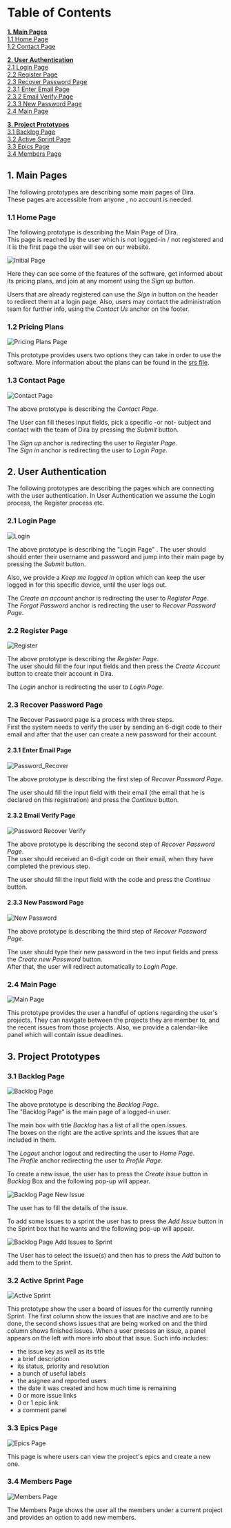 # Table of Contents

**[1. Main Pages](#1-main-pages)**\
[1.1 Home Page](#11-home-page)\
[1.2 Contact Page](#12-contact-page)

**[2. User Authentication](#2-user-authentication)**\
[2.1 Login Page](#21-login-page)\
[2.2 Register Page](#22-register-page)\
[2.3 Recover Password Page](#23-recover-password-page)\
[2.3.1 Enter Email Page](#231-enter-email-page)\
[2.3.2 Email Verify Page](#232-email-verify-page)\
[2.3.3 New Password Page](#233-new-password-page)\
[2.4 Main Page](#24-main-page)

**[3. Project Prototypes](#3-project-prototypes)**\
[3.1 Backlog Page](#31-backlog-page)\
[3.2 Active Sprint Page](#32-active-sprint-page)\
[3.3 Epics Page](#33-epics-page)\
[3.4 Members Page](#34-members-page)
## 1. Main Pages

The following prototypes are describing some main pages of Dira.\
These pages are accessible from anyone , no account is needed.

### 1.1 Home Page

The following prototype is describing the Main Page of Dira.\
This page is reached by the user which is not logged-in / not registered and it is the first page the user will see on our website.

![Initial Page](prototypes/Main.jpg?raw=true "Initial Page")

Here they can see some of the features of the software, get informed about its pricing plans,
and join at any moment using the *Sign up* button.

Users that are already registered can use the *Sign in* button on the header to redirect them 
at a login page. Also, users may contact the administration team for further info, using
the *Contact Us* anchor on the footer.

### 1.2 Pricing Plans

![Pricing Plans Page](prototypes/pricing.jpg?raw=true "Pricing Plans")

This prototype provides users two options they can take in order to use the software.
More information about the plans can be found in the [srs file](srs.md).

### 1.3 Contact Page

![Contact Page](prototypes/contact.png?raw=true "Contact Page")

The above prototype is describing the *Contact Page*.

The User can fill theses input fields, pick a specific -or not- subject and contact with the team of Dira by pressing the *Submit* button.

The *Sign up* anchor is redirecting the user to *Register Page*.\
The *Sign in* anchor is redirecting the user to *Login Page*.

## 2. User Authentication

The following prototypes are describing the pages which are connecting with the user authentication.
In User Authentication we assume the Login process, the Register process etc.

### 2.1 Login Page

![Login](prototypes/login.png?raw=true "Login")

The above prototype is describing the "Login Page" .
The user should should enter their username and password and jump into their main page by pressing the *Submit* button.

Also, we provide a *Keep me logged in* option which can keep the user logged in for this specific device, until the user logs out.

The *Create an account* anchor is redirecting the user to *Register Page*.\
The *Forgot Password* anchor is redirecting the user to *Recover Password Page*.

### 2.2 Register Page

![Register](prototypes/register.png?raw=true "Register")

The above prototype is describing the *Register Page*.\
The user should fill the four input fields and then press the *Create Account* button to create their account in Dira.

The *Login* anchor is redirecting the user to *Login Page*.

### 2.3 Recover Password Page

The Recover Password page is a process with three steps. \
First the system needs to verify the user by sending an 6-digit code to their email and after that the user can create a new password for their account.

#### 2.3.1 Enter Email Page

![Password_Recover](prototypes/recovery_email.png?raw=true "Password Recover")

The above prototype is describing the first step of  *Recover Password Page*.

The user should fill the input field with their email (the email that he is declared on this registration) and press the *Continue* button.

#### 2.3.2 Email Verify Page

![Password Recover Verify](prototypes/recovery_verification_code.png?raw=true "Password Recover Verify")

The above prototype is describing the second step of *Recover Password Page*.\
The user should received an 6-digit code on their email, when they have completed the previous step.

The user should fill the input field with the code and press the *Continue* button.

#### 2.3.3 New Password Page

![New Password](prototypes/recovery_new_password.png?raw=true "Enter new Password")

The above prototype is describing the third step of *Recover Password Page*.

The user should type their new password in the two input fields and press the *Create new Password* button.\
After that, the user will redirect automatically to  *Login Page*.

### 2.4 Main Page

![Main Page](prototypes/product-main.png?raw=true "Main page")

This prototype provides the user a handful of options regarding the user's projects.
They can navigate between the projects they are member to, and the recent issues from those projects.
Also, we provide a calendar-like panel which will contain issue deadlines.

## 3. Project Prototypes

### 3.1 Backlog Page

![Backlog Page](prototypes/backlog.png?raw=true "Backlog Page")

The above prototype is describing the *Backlog Page*.\
The "Backlog Page" is the main page of a logged-in user.

The main box with title *Backlog* has a list of all the open issues. \
The boxes on the right are the active sprints and the issues that are included in them.

The *Logout* anchor logout and redirecting the user to *Home Page*.\
The *Profile* anchor redirecting the user to *Profile Page*.

To create a new issue, the user has to press the *Create Issue* button in *Backlog* Box and the following pop-up will appear.

![Backlog Page New Issue](prototypes/backlog-new_issue.png?raw=true "Backlog Page New Issue")

The user has to fill the details of the issue.


To add some issues to a sprint the user has to press the *Add Issue* button in the Sprint box that he wants and the following pop-up will appear.

![Backlog Page Add Issues to Sprint](prototypes/backlog-issues_to_sprint.png?raw=true "Backlog Add Issues to Sprint")

The User has to select the issue(s) and then has to press the *Add* button to add them to the Sprint.

### 3.2 Active Sprint Page

![Active Sprint](prototypes/active_sprint.png?raw=True "Active Sprint Page")

This prototype show the user a board of issues for the currently running Sprint.
The first column show the issues that are inactive and are to be done, the second shows issues that are being worked on and the third column shows finished issues. When a user presses an issue, a panel appears on the left with more info about that issue.
Such info includes:
- the issue key as well as its title
- a brief description
- its status, priority and resolution
- a bunch of useful labels
- the asignee and reported users
- the date it was created and how much time is remaining
- 0 or more issue links
- 0 or 1 epic link
- a comment panel

### 3.3 Epics Page

![Epics Page](prototypes/epics.png?raw=True "Epics Page")

This page is where users can view the project's epics and create a new one.

### 3.4 Members Page

![Members Page](prototypes/epics.png?raw=True "Members Page")

The Members Page shows the user all the members under a current project and provides an option to add new members.
